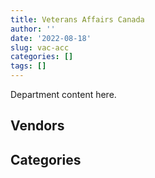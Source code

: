```yaml
---
title: Veterans Affairs Canada
author: ''
date: '2022-08-18'
slug: vac-acc
categories: []
tags: []
---
```


<script src="/rmarkdown-libs/htmlwidgets/htmlwidgets.js"></script>
<link href="/rmarkdown-libs/datatables-css/datatables-crosstalk.css" rel="stylesheet" />
<script src="/rmarkdown-libs/datatables-binding/datatables.js"></script>
<script src="/rmarkdown-libs/jquery/jquery-3.6.0.min.js"></script>
<link href="/rmarkdown-libs/dt-core-bootstrap/css/dataTables.bootstrap.min.css" rel="stylesheet" />
<link href="/rmarkdown-libs/dt-core-bootstrap/css/dataTables.bootstrap.extra.css" rel="stylesheet" />
<script src="/rmarkdown-libs/dt-core-bootstrap/js/jquery.dataTables.min.js"></script>
<script src="/rmarkdown-libs/dt-core-bootstrap/js/dataTables.bootstrap.min.js"></script>
<link href="/rmarkdown-libs/crosstalk/css/crosstalk.min.css" rel="stylesheet" />
<script src="/rmarkdown-libs/crosstalk/js/crosstalk.min.js"></script>
<script src="/rmarkdown-libs/htmlwidgets/htmlwidgets.js"></script>
<link href="/rmarkdown-libs/datatables-css/datatables-crosstalk.css" rel="stylesheet" />
<script src="/rmarkdown-libs/datatables-binding/datatables.js"></script>
<script src="/rmarkdown-libs/jquery/jquery-3.6.0.min.js"></script>
<link href="/rmarkdown-libs/dt-core-bootstrap/css/dataTables.bootstrap.min.css" rel="stylesheet" />
<link href="/rmarkdown-libs/dt-core-bootstrap/css/dataTables.bootstrap.extra.css" rel="stylesheet" />
<script src="/rmarkdown-libs/dt-core-bootstrap/js/jquery.dataTables.min.js"></script>
<script src="/rmarkdown-libs/dt-core-bootstrap/js/dataTables.bootstrap.min.js"></script>
<link href="/rmarkdown-libs/crosstalk/css/crosstalk.min.css" rel="stylesheet" />
<script src="/rmarkdown-libs/crosstalk/js/crosstalk.min.js"></script>

Department content here.

## Vendors

<div id="htmlwidget-1" style="width:100%;height:auto;" class="datatables html-widget"></div>
<script type="application/json" data-for="htmlwidget-1">{"x":{"style":"bootstrap","filter":"none","vertical":false,"data":[["<a href=\"/vendors/3d_datacomm/\">3D DATACOMM<\/a>","<a href=\"/vendors/a_hundred_answers/\">A HUNDRED ANSWERS<\/a>","<a href=\"/vendors/acme_future_security_controls/\">ACME FUTURE SECURITY CONTROLS<\/a>","<a href=\"/vendors/advanced_chippewa_technologies/\">ADVANCED CHIPPEWA TECHNOLOGIES<\/a>","<a href=\"/vendors/agilec/\">AGILEC<\/a>","<a href=\"/vendors/alliance_events/\">ALLIANCE EVENTS<\/a>","<a href=\"/vendors/amazon/\">AMAZON<\/a>","<a href=\"/vendors/applied_electonics/\">APPLIED ELECTONICS<\/a>","<a href=\"/vendors/artemp_personnel_services/\">ARTEMP PERSONNEL SERVICES<\/a>","<a href=\"/vendors/atlantic_business_interiors/\">ATLANTIC BUSINESS INTERIORS<\/a>","<a href=\"/vendors/avi_spl_canada/\">AVI SPL CANADA<\/a>","<a href=\"/vendors/bayshore_healthcare/\">BAYSHORE HEALTHCARE<\/a>","<a href=\"/vendors/calian/\">CALIAN<\/a>","<a href=\"/vendors/canada_post/\">CANADA POST<\/a>","<a href=\"/vendors/canadian_corps_of_commissionaires/\">CANADIAN CORPS OF COMMISSIONAIRES<\/a>","<a href=\"/vendors/canadian_veterans_vr_service/\">CANADIAN VETERANS VR SERVICE<\/a>","<a href=\"/vendors/canon/\">CANON<\/a>","<a href=\"/vendors/carahsoft_technology/\">CARAHSOFT TECHNOLOGY<\/a>","<a href=\"/vendors/cbci_telecom/\">CBCI TELECOM<\/a>","<a href=\"/vendors/cdw_canada/\">CDW CANADA<\/a>","<a href=\"/vendors/charron_human_resources/\">CHARRON HUMAN RESOURCES<\/a>","<a href=\"/vendors/cision_canada/\">CISION CANADA<\/a>","<a href=\"/vendors/closereach/\">CLOSEREACH<\/a>","<a href=\"/vendors/cnw_group/\">CNW GROUP<\/a>","<a href=\"/vendors/compucom_canada/\">COMPUCOM CANADA<\/a>","<a href=\"/vendors/contract_community/\">CONTRACT COMMUNITY<\/a>","<a href=\"/vendors/cossette_communications/\">COSSETTE COMMUNICATIONS<\/a>","<a href=\"/vendors/csdc_systems/\">CSDC SYSTEMS<\/a>","<a href=\"/vendors/delco_automation/\">DELCO AUTOMATION<\/a>","<a href=\"/vendors/dell_computer/\">DELL COMPUTER<\/a>","<a href=\"/vendors/deloitte_and_touche/\">DELOITTE AND TOUCHE<\/a>","<a href=\"/vendors/donna_cona/\">DONNA CONA<\/a>","<a href=\"/vendors/ecole_de_langues_abce/\">ECOLE DE LANGUES ABCE<\/a>","<a href=\"/vendors/ekos_research_associates/\">EKOS RESEARCH ASSOCIATES<\/a>","<a href=\"/vendors/environics_research_group/\">ENVIRONICS RESEARCH GROUP<\/a>","<a href=\"/vendors/excel_human_resources/\">EXCEL HUMAN RESOURCES<\/a>","<a href=\"/vendors/fca_canada/\">FCA CANADA<\/a>","<a href=\"/vendors/ford_motor_company/\">FORD MOTOR COMPANY<\/a>","<a href=\"/vendors/freebalance/\">FREEBALANCE<\/a>","<a href=\"/vendors/gartner/\">GARTNER<\/a>","<a href=\"/vendors/gilmore_reproductions/\">GILMORE REPRODUCTIONS<\/a>","<a href=\"/vendors/glasshouse_systems/\">GLASSHOUSE SYSTEMS<\/a>","<a href=\"/vendors/global_knowledge/\">GLOBAL KNOWLEDGE<\/a>","<a href=\"/vendors/global_total_office/\">GLOBAL TOTAL OFFICE<\/a>","<a href=\"/vendors/goss_gilroy/\">GOSS GILROY<\/a>","<a href=\"/vendors/grand_toy/\">GRAND TOY<\/a>","<a href=\"/vendors/haworth/\">HAWORTH<\/a>","<a href=\"/vendors/hypertec/\">HYPERTEC<\/a>","<a href=\"/vendors/ibm_canada/\">IBM CANADA<\/a>","<a href=\"/vendors/imp_group/\">IMP GROUP<\/a>","<a href=\"/vendors/insa/\">INSA<\/a>","<a href=\"/vendors/integra_networks/\">INTEGRA NETWORKS<\/a>","<a href=\"/vendors/iron_mountain/\">IRON MOUNTAIN<\/a>","<a href=\"/vendors/language_research_development_group/\">LANGUAGE RESEARCH DEVELOPMENT GROUP<\/a>","<a href=\"/vendors/logistik_unicorp/\">LOGISTIK UNICORP<\/a>","<a href=\"/vendors/manpower_services_canada/\">MANPOWER SERVICES CANADA<\/a>","<a href=\"/vendors/medavie/\">MEDAVIE<\/a>","<a href=\"/vendors/media_q/\">MEDIA Q<\/a>","<a href=\"/vendors/microsoft_canada/\">MICROSOFT CANADA<\/a>","<a href=\"/vendors/mindwire_systems/\">MINDWIRE SYSTEMS<\/a>","<a href=\"/vendors/mitsubishi_motor_sales/\">MITSUBISHI MOTOR SALES<\/a>","<a href=\"/vendors/mnp/\">MNP<\/a>","<a href=\"/vendors/nisha_techonologies/\">NISHA TECHONOLOGIES<\/a>","<a href=\"/vendors/nova_networks/\">NOVA NETWORKS<\/a>","<a href=\"/vendors/ogilvy_montreal/\">OGILVY MONTREAL<\/a>","<a href=\"/vendors/onx_enterprise_solutions/\">ONX ENTERPRISE SOLUTIONS<\/a>","<a href=\"/vendors/opentext/\">OPENTEXT<\/a>","<a href=\"/vendors/oracle_canada/\">ORACLE CANADA<\/a>","<a href=\"/vendors/orangutech/\">ORANGUTECH<\/a>","<a href=\"/vendors/paladin_group/\">PALADIN GROUP<\/a>","<a href=\"/vendors/printers_plus/\">PRINTERS PLUS<\/a>","<a href=\"/vendors/prosci_canada/\">PROSCI CANADA<\/a>","<a href=\"/vendors/purespirit_solutions/\">PURESPIRIT SOLUTIONS<\/a>","<a href=\"/vendors/qmr/\">QMR<\/a>","<a href=\"/vendors/quintet_consulting/\">QUINTET CONSULTING<\/a>","<a href=\"/vendors/r_e_gilmore_investments/\">R E GILMORE INVESTMENTS<\/a>","<a href=\"/vendors/randstad/\">RANDSTAD<\/a>","<a href=\"/vendors/raymond_chabot_grant_thornton/\">RAYMOND CHABOT GRANT THORNTON<\/a>","<a href=\"/vendors/scalar_decisions/\">SCALAR DECISIONS<\/a>","<a href=\"/vendors/sharp_electronics/\">SHARP ELECTRONICS<\/a>","<a href=\"/vendors/shi_canada/\">SHI CANADA<\/a>","<a href=\"/vendors/sierra_systems_group/\">SIERRA SYSTEMS GROUP<\/a>","<a href=\"/vendors/softchoice/\">SOFTCHOICE<\/a>","<a href=\"/vendors/somos/\">SOMOS<\/a>","<a href=\"/vendors/stiff_sentences/\">STIFF SENTENCES<\/a>","<a href=\"/vendors/systematix_solutions/\">SYSTEMATIX SOLUTIONS<\/a>","<a href=\"/vendors/teknion/\">TEKNION<\/a>","<a href=\"/vendors/telus_canada/\">TELUS CANADA<\/a>","<a href=\"/vendors/the_right_door_consulting/\">THE RIGHT DOOR CONSULTING<\/a>","<a href=\"/vendors/tiree/\">TIREE<\/a>","<a href=\"/vendors/totem_offisource/\">TOTEM OFFISOURCE<\/a>","<a href=\"/vendors/toyota_canada/\">TOYOTA CANADA<\/a>","<a href=\"/vendors/tpg_technology_consultants/\">TPG TECHNOLOGY CONSULTANTS<\/a>","<a href=\"/vendors/trm_technologies/\">TRM TECHNOLOGIES<\/a>","<a href=\"/vendors/tyco_integrated_fire_security/\">TYCO INTEGRATED FIRE SECURITY<\/a>","<a href=\"/vendors/university_of_british_columbia/\">UNIVERSITY OF BRITISH COLUMBIA<\/a>","<a href=\"/vendors/wcg_international_consultants/\">WCG INTERNATIONAL CONSULTANTS<\/a>","<a href=\"/vendors/wolters_kluwer/\">WOLTERS KLUWER<\/a>","<a href=\"/vendors/workdynamics_technologies/\">WORKDYNAMICS TECHNOLOGIES<\/a>","<a href=\"/vendors/workplace_health_and_cost_solutions/\">WORKPLACE HEALTH AND COST SOLUTIONS<\/a>","<a href=\"/vendors/xerox/\">XEROX<\/a>","<a href=\"/vendors/zernam_enterprise/\">ZERNAM ENTERPRISE<\/a>"],[null,null,null,null,949498.42,226288.15,null,11023.55,6446.38,null,null,163364.64,3874056.19,3062.47,1165599.44,8995962.19,null,36299.45,null,null,null,null,null,27644.1,null,224950.09,1894494.62,null,20781.82,null,null,null,null,26198.79,null,42310.34,null,null,305855.42,null,39911.6,null,null,null,null,null,null,null,null,19126.76,null,null,772664.19,null,null,5552.82,20951945.8,null,null,39184.17,null,null,503220.61,null,null,null,15452.33,153873.03,null,11458.47,null,null,null,97841.66,8614.11,884807.11,13763.4,24521,null,16356.44,null,null,null,3634763.45,385073.18,137554.75,111537.64,null,90173.99,232967.55,44349.65,null,10522695.81,66282.87,null,null,18727698.09,null,5277.8,216685.17,17254.41,null],[null,43245.28,null,306767.23,2864189.46,null,null,null,null,59841.71,13544.79,null,7684948.42,9357.53,947536.21,6136971.47,null,662464.87,528784.28,194117.27,11063.7,4404.63,24874,45200,996194.4,22891.73,3029637.2,50890.99,45372.25,577242.86,null,null,21500.26,61140.06,98379.51,null,null,null,219326.58,63673.77,566650.48,null,46770.5,null,74074.11,null,null,null,242959.53,349063.39,null,199189.2,2972499.19,5472.93,13293.92,null,20951945.8,28250,31025.83,10815.54,45736.08,71568.16,752281.23,null,556.45,28250,13008.71,454316.27,null,null,null,45063.23,null,22636.84,74736.95,1324766.52,null,725570.54,25000,null,13192.19,36225,32826.69,5182343.14,3813936.59,null,448369.67,31977.16,null,null,152116.8,null,10522695.81,96087.93,null,null,43838950.46,63969.5,32650.8,108639.41,22409.5,null],[25875,131055.09,113390.53,646286.63,2872036.55,null,null,17468.59,null,196424.4,80221.4,null,7739640.58,3173.81,1219626.07,null,54292.79,null,227486.11,101027.01,33744.3,52003.11,24874,51076,null,null,5060836.35,49459.36,null,564168.15,84750,null,3241.24,94213.88,122472.45,47876.29,null,75583.44,300236.39,353663.78,592196.93,null,null,null,182365.46,null,19051,349369.37,713477.04,350019.73,null,null,774781.08,73704.58,null,null,21009348.4,22600,236615.85,null,null,1238950.47,336058.3,null,33943.55,null,6679.85,1221610.48,3187.89,null,null,315980.27,null,99615,null,774159.34,null,870140.81,8336.18,null,25354.9,null,47587.69,4882880.76,3824385.73,null,519016.12,null,null,null,14597.49,39858.01,19435629.41,null,16264.5,null,61726288.95,null,65301.6,null,25774.57,53755],[null,null,65708.93,1007408.64,2864189.46,null,16100,null,null,13039.07,null,null,7684948.42,12767.08,944096.22,null,null,null,null,220469.34,null,47456.39,25764,45200,null,null,4836400,16366.55,null,1339469.64,null,41441.4,null,36132.15,94567.32,null,32766.95,null,270826,608453.04,614487.41,20223.18,148837.31,24978.17,202282.71,33342.5,null,549344.88,961002.83,329936.63,10412.26,36836.37,453014.07,58534.42,null,null,20951945.8,22600,7154206.52,23000.12,null,1235565.36,212650.6,19558.05,null,null,4127.38,404348.96,96965.04,null,44878.75,null,116603.45,74586.2,19577.28,772044.15,null,892775.88,5948.82,null,41804.85,20975.63,null,4869539.55,null,null,63790.08,null,null,null,28047.05,35458.27,19809160.69,32343.75,null,16065.57,61557637.89,null,6284.56,null,25704.14,null]],"container":"<table class=\"table table-striped table-hover row-border order-column display\">\n  <thead>\n    <tr>\n      <th>Vendor<\/th>\n      <th>2017-2018<\/th>\n      <th>2018-2019<\/th>\n      <th>2019-2020<\/th>\n      <th>2020-2021<\/th>\n    <\/tr>\n  <\/thead>\n<\/table>","options":{"order":[[4,"desc"]],"pageLength":10,"autoWidth":true,"columnDefs":[{"targets":1,"render":"function(data, type, row, meta) {\n    return type !== 'display' ? data : DTWidget.formatCurrency(data, \"$\", 2, 3, \",\", \".\", true, null);\n  }"},{"targets":2,"render":"function(data, type, row, meta) {\n    return type !== 'display' ? data : DTWidget.formatCurrency(data, \"$\", 2, 3, \",\", \".\", true, null);\n  }"},{"targets":3,"render":"function(data, type, row, meta) {\n    return type !== 'display' ? data : DTWidget.formatCurrency(data, \"$\", 2, 3, \",\", \".\", true, null);\n  }"},{"targets":4,"render":"function(data, type, row, meta) {\n    return type !== 'display' ? data : DTWidget.formatCurrency(data, \"$\", 2, 3, \",\", \".\", true, null);\n  }"},{"width":"16%","targets":[1,2,3,4]},{"className":"dt-right","targets":[1,2,3,4]}],"orderClasses":false}},"evals":["options.columnDefs.0.render","options.columnDefs.1.render","options.columnDefs.2.render","options.columnDefs.3.render"],"jsHooks":[]}</script>

## Categories

<div id="htmlwidget-2" style="width:100%;height:auto;" class="datatables html-widget"></div>
<script type="application/json" data-for="htmlwidget-2">{"x":{"style":"bootstrap","filter":"none","vertical":false,"data":[["<a href=\"/categories/1_facilities_and_construction/\">Facilities and construction<\/a>","<a href=\"/categories/10_office_management/\">Office management<\/a>","<a href=\"/categories/2_professional_services/\">Professional services<\/a>","<a href=\"/categories/3_information_technology/\">Information technology<\/a>","<a href=\"/categories/4_medical/\">Medical<\/a>","<a href=\"/categories/5_transportation_and_logistics/\">Transportation and logistics<\/a>","<a href=\"/categories/6_industrial_products_and_services/\">Industrial products and services<\/a>","<a href=\"/categories/8_security_and_protection/\">Security and protection<\/a>","<a href=\"/categories/9_human_capital/\">Human capital<\/a>"],[306489.49,552961.15,33010013.23,13112157,36520691.22,null,542332.81,1409911.48,170680.61],[1015690.95,1959273.98,46662442.37,18638226.97,58695301.03,45736.08,825568.06,1169959.78,200850.33],[791857.1,3095666.54,46267603.9,27523175.1,69543329.99,115441.45,793538.44,1712042.52,945771.56],[1805196.82,1993134.33,44349379.09,30507957.25,69360050.98,68225.22,664458.88,1354360.89,638579.23]],"container":"<table class=\"table table-striped table-hover row-border order-column display\">\n  <thead>\n    <tr>\n      <th>Category<\/th>\n      <th>2017-2018<\/th>\n      <th>2018-2019<\/th>\n      <th>2019-2020<\/th>\n      <th>2020-2021<\/th>\n    <\/tr>\n  <\/thead>\n<\/table>","options":{"order":[[4,"desc"]],"dom":"t","pageLength":30,"autoWidth":true,"columnDefs":[{"targets":1,"render":"function(data, type, row, meta) {\n    return type !== 'display' ? data : DTWidget.formatCurrency(data, \"$\", 2, 3, \",\", \".\", true, null);\n  }"},{"targets":2,"render":"function(data, type, row, meta) {\n    return type !== 'display' ? data : DTWidget.formatCurrency(data, \"$\", 2, 3, \",\", \".\", true, null);\n  }"},{"targets":3,"render":"function(data, type, row, meta) {\n    return type !== 'display' ? data : DTWidget.formatCurrency(data, \"$\", 2, 3, \",\", \".\", true, null);\n  }"},{"targets":4,"render":"function(data, type, row, meta) {\n    return type !== 'display' ? data : DTWidget.formatCurrency(data, \"$\", 2, 3, \",\", \".\", true, null);\n  }"},{"width":"16%","targets":[1,2,3,4]},{"className":"dt-right","targets":[1,2,3,4]}],"orderClasses":false,"lengthMenu":[10,25,30,50,100]}},"evals":["options.columnDefs.0.render","options.columnDefs.1.render","options.columnDefs.2.render","options.columnDefs.3.render"],"jsHooks":[]}</script>
